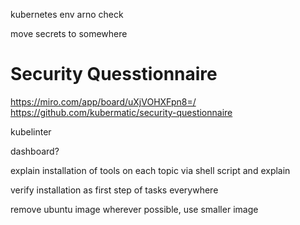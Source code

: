
kubernetes env
arno check


move secrets to somewhere

# Security Quesstionnaire
https://miro.com/app/board/uXjVOHXFpn8=/
https://github.com/kubermatic/security-questionnaire

kubelinter

dashboard?


explain installation of tools on each topic via shell script and explain

verify installation as first step of tasks everywhere

remove ubuntu image wherever possible, use smaller image


